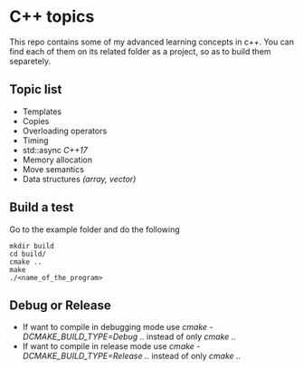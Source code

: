# C++ topics 
This repo contains some of my advanced learning concepts in c++. You can find each of them on its related folder as a project, so as to build them separetely. 

## Topic list
* Templates
* Copies
* Overloading operators
* Timing
* std::async *C++17*
* Memory allocation
* Move semantics
* Data structures *(array, vector)*

## Build a test
Go to the example folder and do the following
```
mkdir build
cd build/
cmake ..
make
./<name_of_the_program>
```
## Debug or Release
* If want to compile in debugging mode use  *cmake -DCMAKE_BUILD_TYPE=Debug ..* instead of only *cmake ..*
* If want to compile in release mode use  *cmake -DCMAKE_BUILD_TYPE=Release ..* instead of only *cmake ..*
